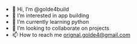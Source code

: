 - 👋 Hi, I’m @golde4build
- 👀 I’m interested in app building
- 🌱 I’m currently learning python
- 💞️ I’m looking to collaborate on projects
- 📫 How to reach me orignal.golde4@gmail.com

<!---
golde4build/golde4build is a ✨ special ✨ repository because its `README.md` (this file) appears on your GitHub profile.
You can click the Preview link to take a look at your changes.
--->
